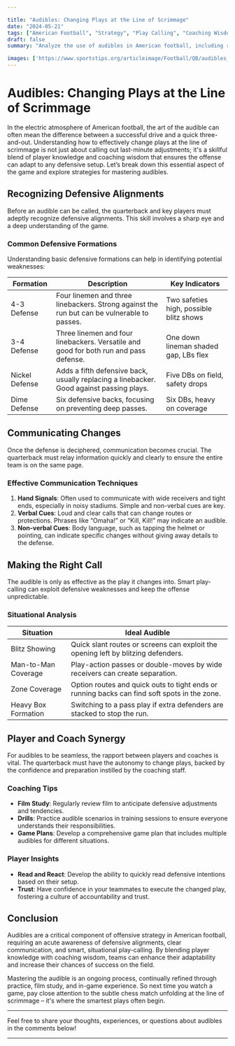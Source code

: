 ```yaml
---

title: "Audibles: Changing Plays at the Line of Scrimmage"
date: "2024-05-21"
tags: ["American Football", "Strategy", "Play Calling", "Coaching Wisdom", "Player Knowledge", "Offense", "Defense", "Communication", "Tactics"]
draft: false
summary: "Analyze the use of audibles in American football, including recognizing defensive alignments, communicating changes, and making the right call."

images: ['https://www.sportstips.org/articleimage/Football/QB/audibles_changing_plays_at_the_line_of_scrimmage.webp']
---
```


# Audibles: Changing Plays at the Line of Scrimmage

In the electric atmosphere of American football, the art of the audible can often mean the difference between a successful drive and a quick three-and-out. Understanding how to effectively change plays at the line of scrimmage is not just about calling out last-minute adjustments; it's a skillful blend of player knowledge and coaching wisdom that ensures the offense can adapt to any defensive setup. Let’s break down this essential aspect of the game and explore strategies for mastering audibles.

## Recognizing Defensive Alignments

Before an audible can be called, the quarterback and key players must adeptly recognize defensive alignments. This skill involves a sharp eye and a deep understanding of the game.

### Common Defensive Formations

Understanding basic defensive formations can help in identifying potential weaknesses:

| Formation         | Description                                                                                   | Key Indicators                        |
|-------------------|-----------------------------------------------------------------------------------------------|---------------------------------------|
| 4-3 Defense       | Four linemen and three linebackers. Strong against the run but can be vulnerable to passes.   | Two safeties high, possible blitz shows|
| 3-4 Defense       | Three linemen and four linebackers. Versatile and good for both run and pass defense.         | One down lineman shaded gap, LBs flex  |
| Nickel Defense    | Adds a fifth defensive back, usually replacing a linebacker. Good against passing plays.      | Five DBs on field, safety drops       |
| Dime Defense      | Six defensive backs, focusing on preventing deep passes.                                      | Six DBs, heavy on coverage            |

## Communicating Changes

Once the defense is deciphered, communication becomes crucial. The quarterback must relay information quickly and clearly to ensure the entire team is on the same page.

### Effective Communication Techniques

1. **Hand Signals**: Often used to communicate with wide receivers and tight ends, especially in noisy stadiums. Simple and non-verbal cues are key.
2. **Verbal Cues**: Loud and clear calls that can change routes or protections. Phrases like “Omaha!” or “Kill, Kill!” may indicate an audible.
3. **Non-verbal Cues**: Body language, such as tapping the helmet or pointing, can indicate specific changes without giving away details to the defense.

## Making the Right Call

The audible is only as effective as the play it changes into. Smart play-calling can exploit defensive weaknesses and keep the offense unpredictable.

### Situational Analysis

| Situation                  | Ideal Audible                                                                                                       |
|----------------------------|---------------------------------------------------------------------------------------------------------------------|
| Blitz Showing              | Quick slant routes or screens can exploit the opening left by blitzing defenders.                                    |
| Man-to-Man Coverage        | Play-action passes or double-moves by wide receivers can create separation.                                          |
| Zone Coverage             | Option routes and quick outs to tight ends or running backs can find soft spots in the zone.                         |
| Heavy Box Formation        | Switching to a pass play if extra defenders are stacked to stop the run.                                            |

## Player and Coach Synergy

For audibles to be seamless, the rapport between players and coaches is vital. The quarterback must have the autonomy to change plays, backed by the confidence and preparation instilled by the coaching staff.

### Coaching Tips

- **Film Study**: Regularly review film to anticipate defensive adjustments and tendencies.
- **Drills**: Practice audible scenarios in training sessions to ensure everyone understands their responsibilities.
- **Game Plans**: Develop a comprehensive game plan that includes multiple audibles for different situations.

### Player Insights

- **Read and React**: Develop the ability to quickly read defensive intentions based on their setup.
- **Trust**: Have confidence in your teammates to execute the changed play, fostering a culture of accountability and trust.

## Conclusion

Audibles are a critical component of offensive strategy in American football, requiring an acute awareness of defensive alignments, clear communication, and smart, situational play-calling. By blending player knowledge with coaching wisdom, teams can enhance their adaptability and increase their chances of success on the field. 

Mastering the audible is an ongoing process, continually refined through practice, film study, and in-game experience. So next time you watch a game, pay close attention to the subtle chess match unfolding at the line of scrimmage – it's where the smartest plays often begin.

---

Feel free to share your thoughts, experiences, or questions about audibles in the comments below!

---


